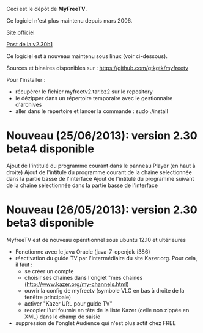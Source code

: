 Ceci est le dépôt de **MyFreeTV**.

Ce logiciel n'est plus maintenu depuis mars 2006.

[Site officiel](http://myfreetv.sourceforge.net/)

[Post de la v2.30b1](http://forum.ubuntu-fr.org/viewtopic.php?pid=2224328)

Ce logiciel est à nouveau maintenu sous linux (voir ci-dessous).

Sources et binaires disponibles sur : https://github.com/gtkgtk/myfreetv

Pour l'installer :
- récupérer le fichier myfreetv2.tar.bz2 sur le repository
- le dézipper dans un répertoire temporaire avec le gestionnaire d'archives
- aller dans le répertoire et lancer la commande : sudo ./install

Nouveau (25/06/2013): version 2.30 beta4 disponible
=====================
Ajout de l'intitulé du programme courant dans le panneau Player (en haut à droite)
Ajout de l'intitulé du programme courant de la chaine sélectionnée dans la partie basse de l'interface
Ajout de l'intitulé du programme suivant de la chaine sélectionnée dans la partie basse de l'interface

Nouveau (26/05/2013): version 2.30 beta3 disponible
=====================
MyfreeTV est de nouveau opérationnel sous ubuntu 12.10 et ultérieures
- Fonctionne avec le java Oracle (java-7-openjdk-i386)
- réactivation du guide TV par l'intermédiaire du site Kazer.org. Pour cela, il faut :
	- se créer un compte
	- choisir ses chaines dans l'onglet "mes chaines (http://www.kazer.org/my-channels.html)
	- ouvrir la config de myfreetv (symbole VLC en bas à droite de la fenêtre principale)
	- activer "Kazer URL pour guide TV"
	- recopier l'url fournie en tête de la liste Kazer (celle non zippée en XML) dans le champ de saisie
- suppression de l'onglet Audience qui n'est plus actif chez FREE



